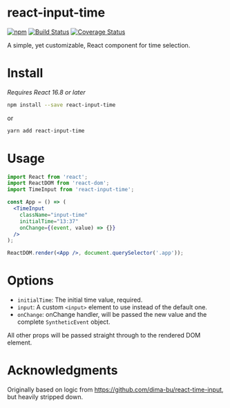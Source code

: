 # react-input-time

[![npm](https://img.shields.io/npm/v/react-input-time.svg)](https://www.npmjs.com/package/react-input-time)
[![Build Status](https://travis-ci.org/jwilsson/react-input-time.svg?branch=master)](https://travis-ci.org/jwilsson/react-input-time)
[![Coverage Status](https://coveralls.io/repos/jwilsson/react-input-time/badge.svg?branch=master)](https://coveralls.io/r/jwilsson/react-input-time?branch=master)

A simple, yet customizable, React component for time selection.

# Install

_Requires React 16.8 or later_

```sh
npm install --save react-input-time
```

or

```sh
yarn add react-input-time
```

# Usage

```jsx
import React from 'react';
import ReactDOM from 'react-dom';
import TimeInput from 'react-input-time';

const App = () => (
  <TimeInput
    className="input-time"
    initialTime="13:37"
    onChange={(event, value) => {}}
  />
);

ReactDOM.render(<App />, document.querySelector('.app'));
```

# Options

- `initialTime`: The initial time value, required.
- `input`: A custom `<input>` element to use instead of the default one.
- `onChange`: onChange handler, will be passed the new value and the complete `SyntheticEvent` object.

All other props will be passed straight through to the rendered DOM element.

# Acknowledgments

Originally based on logic from https://github.com/dima-bu/react-time-input, but heavily stripped down.
